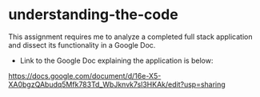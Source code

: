 # understanding-the-code
This assignment requires me to analyze a completed full stack application and dissect its functionality in a Google Doc.

- Link to the Google Doc explaining the application is below:

https://docs.google.com/document/d/16e-X5-XA0bgzQAbudq5Mfk783Td_WbJknvk7sl3HKAk/edit?usp=sharing